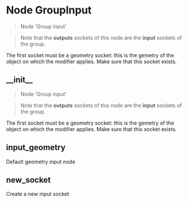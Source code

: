 
# Node GroupInput

> Node 'Group input'
  
> Note that the **outputs** sockets of this node are the **input** sockets of the group.
  
The first socket must be a geometry socket: this is the gemetry of the object on which the modifier
applies. Make sure that this socket exists.





## \_\_init\_\_

> Node 'Group input'
  
> Note that the **outputs** sockets of this node are the **input** sockets of the group.
  
The first socket must be a geometry socket: this is the gemetry of the object on which the modifier
applies. Make sure that this socket exists.





## input_geometry

Default geometry input node


## new_socket

Create a new input socket

